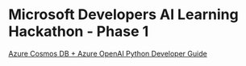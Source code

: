# Microsoft Developers AI Learning Hackathon - Phase 1 

[Azure Cosmos DB + Azure OpenAI Python Developer Guide](https://github.com/AzureCosmosDB/Azure-OpenAI-Python-Developer-Guide)